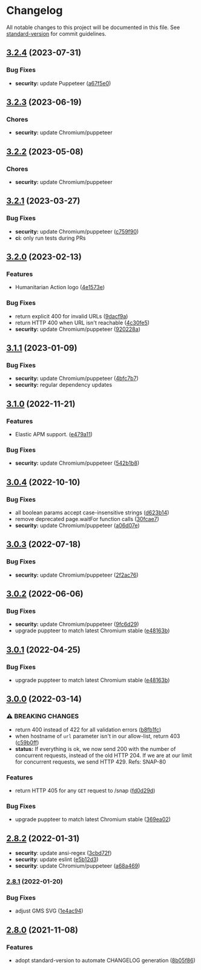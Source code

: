 # Changelog

All notable changes to this project will be documented in this file. See [standard-version](https://github.com/conventional-changelog/standard-version) for commit guidelines.

## [3.2.4](https://github.com/UN-OCHA/tools-snap-service/compare/v3.2.3...v3.2.4) (2023-07-31)

### Bug Fixes

* **security:** update Puppeteer ([a67f5e0](https://github.com/UN-OCHA/tools-snap-service/commit/a67f5e0fbcbaf03ecf6bc20414cc384c61779f9e))


## [3.2.3](https://github.com/UN-OCHA/tools-snap-service/compare/v3.2.2...v3.2.3) (2023-06-19)

### Chores

* **security:** update Chromium/puppeteer


## [3.2.2](https://github.com/UN-OCHA/tools-snap-service/compare/v3.2.1...v3.2.2) (2023-05-08)

### Chores

* **security:** update Chromium/puppeteer


## [3.2.1](https://github.com/UN-OCHA/tools-snap-service/compare/v3.2.0...v3.2.1) (2023-03-27)

### Bug Fixes

* **security:** update Chromium/puppeteer ([c759f90](https://github.com/UN-OCHA/tools-snap-service/commit/c759f901d590818166639e4f4aa678a800e7515a))
* **ci:** only run tests during PRs


## [3.2.0](https://github.com/UN-OCHA/tools-snap-service/compare/v3.1.1...v3.2.0) (2023-02-13)

### Features

* Humanitarian Action logo ([4e1573e](https://github.com/UN-OCHA/tools-snap-service/commit/4e1573efc0f74fea85dd0c5cec103e260d7ddfcc))

### Bug Fixes

* return explicit 400 for invalid URLs ([9dacf9a](https://github.com/UN-OCHA/tools-snap-service/commit/9dacf9ad99c81ed137266d638414f31a39a656f3))
* return HTTP 400 when URL isn't reachable ([4c30fe5](https://github.com/UN-OCHA/tools-snap-service/commit/4c30fe5141bae31a4e06542509f68d97971db4a5))
* **security:** update Chromium/puppeteer ([920228a](https://github.com/UN-OCHA/tools-snap-service/commit/920228a9d429e6d3d5c12146c125413b46194b73))


## [3.1.1](https://github.com/UN-OCHA/tools-snap-service/compare/v3.1.0...v3.1.1) (2023-01-09)

### Bug Fixes

* **security:** update Chromium/puppeteer ([4bfc7b7](https://github.com/UN-OCHA/tools-snap-service/commit/4bfc7b727adff15608457b80d21d3089addc4ba6))
* **security:** regular dependency updates


## [3.1.0](https://github.com/UN-OCHA/tools-snap-service/compare/v3.0.4...v3.1.0) (2022-11-21)

### Features

* Elastic APM support. ([e479a11](https://github.com/UN-OCHA/tools-snap-service/commit/e479a111759e81aab473fec09a9fbb3790eab026))

### Bug Fixes

* **security:** update Chromium/puppeteer ([542b1b8](https://github.com/UN-OCHA/tools-snap-service/commit/542b1b8e3185ebd3cd6b9fff24dc048bc900adb6))


## [3.0.4](https://github.com/UN-OCHA/tools-snap-service/compare/v3.0.3...v3.0.4) (2022-10-10)

### Bug Fixes

* all boolean params accept case-insensitive strings ([d623b14](https://github.com/UN-OCHA/tools-snap-service/commit/d623b1405ee8116d10da6f746954fa8d6e76903a))
* remove deprecated page.waitFor function calls ([30fcae7](https://github.com/UN-OCHA/tools-snap-service/commit/30fcae7246fc305d5ec71fb00443fcafa22aeb88))
* **security:** update Chromium/puppeteer ([a06d07e](https://github.com/UN-OCHA/tools-snap-service/commit/a06d07e4e065068315dc0c23f893a56e1f804b89))


## [3.0.3](https://github.com/UN-OCHA/tools-snap-service/compare/v3.0.2...v3.0.3) (2022-07-18)

### Bug Fixes

* **security:** update Chromium/puppeteer ([2f2ac76](https://github.com/UN-OCHA/tools-snap-service/commit/2f2ac768cc4f1d3e878f87648d1cfd7d886e183a))


## [3.0.2](https://github.com/UN-OCHA/tools-snap-service/compare/v3.0.0...v3.0.2) (2022-06-06)

### Bug Fixes

* **security:** update Chromium/puppeteer ([9fc6d29](https://github.com/UN-OCHA/tools-snap-service/commit/9fc6d29fc1535025aa01bf40e2efc1dfe9049cf3))
* upgrade puppteer to match latest Chromium stable ([e48163b](https://github.com/UN-OCHA/tools-snap-service/commit/e48163b8a53a68fdfc3dc975ad5b7ff833cd0a87))


## [3.0.1](https://github.com/UN-OCHA/tools-snap-service/compare/v3.0.0...v3.0.1) (2022-04-25)

### Bug Fixes

* upgrade puppteer to match latest Chromium stable ([e48163b](https://github.com/UN-OCHA/tools-snap-service/commit/e48163b8a53a68fdfc3dc975ad5b7ff833cd0a87))


## [3.0.0](https://github.com/UN-OCHA/tools-snap-service/compare/v2.8.2...v3.0.0) (2022-03-14)

### ⚠ BREAKING CHANGES

* return 400 instead of 422 for all validation errors ([b8fb1fc](https://github.com/UN-OCHA/tools-snap-service/commit/b8fb1fc6c515a10958b390093378e1bed5cc7b76))
* when hostname of `url` parameter isn't in our allow-list, return 403 ([c59b0ff](https://github.com/UN-OCHA/tools-snap-service/commit/c59b0ff96d80eec0169f9b5165b65708e53c8fb4))
* **status:** If everything is ok, we now send 200 with the number of concurrent requests, instead of the old HTTP 204. If we are at our limit for concurrent requests, we send HTTP 429. Refs: SNAP-80

### Features

* return HTTP 405 for any `GET` request to /snap ([fd0d29d](https://github.com/UN-OCHA/tools-snap-service/commit/fd0d29d94ba7c3d46383190378bb7c232ec2dd00))

### Bug Fixes

* upgrade puppteer to match latest Chromium stable ([369ea02](https://github.com/UN-OCHA/tools-snap-service/commit/369ea02b0a1c9600435b085b42588a290af5ce44))


## [2.8.2](https://github.com/UN-OCHA/tools-snap-service/compare/v2.8.1...v2.8.2) (2022-01-31)

- **security**: update ansi-regex ([3cbd72f](https://github.com/UN-OCHA/tools-snap-service/commit/3cbd72f35b308fb8cff9c63549ca18c1c535d208))
- **security**: update eslint ([e5b12d3](https://github.com/UN-OCHA/tools-snap-service/commit/e5b12d3fe12d68a208b7bbfc48be356f188d2fbb))
- **security**: update Chromium/puppeteer ([a68a469](https://github.com/UN-OCHA/tools-snap-service/commit/a68a4690134a94531dda0bf2def4e8b293070dba))

### [2.8.1](https://github.com/UN-OCHA/tools-snap-service/compare/v2.8.0...v2.8.1) (2022-01-20)


### Bug Fixes

* adjust GMS SVG ([1e4ac94](https://github.com/UN-OCHA/tools-snap-service/commit/1e4ac9431fa1bffe17794e630574fc8d906e8bb3))

## [2.8.0](https://github.com/UN-OCHA/tools-snap-service/compare/v2.3.5...v2.8.0) (2021-11-08)


### Features

* adopt standard-version to automate CHANGELOG generation ([8b05f86](https://github.com/UN-OCHA/tools-snap-service/commit/8b05f8605b0262f7dfd019a84258c11542412fba))
